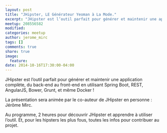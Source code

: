 ```yaml
---
layout: post
title: "JHipster, LE Générateur Yeoman à La Mode."
excerpt: "JHipster est l’outil parfait pour générer et maintenir une application complète, du back-end au front-end en utilisant Spring Boot, REST, AngularJS, Bower, Grunt, et même Docker !"
meetup: 208556582
modified:
categories: meetup
author: jerome_mirc
tags: []
comments: true
share: true
image:
  feature:
date: 2014-10-16T17:30:00-04:00
---
```


JHipster est l’outil parfait pour générer et maintenir une application complète, du back-end au front-end en utilisant Spring Boot, REST, AngularJS, Bower, Grunt, et même Docker !

La présentation sera animée par le co-auteur de JHipster en personne : Jérôme Mirc.

Au programme, 2 heures pour découvrir JHipster et apprendre à utiliser l’outil. Et, pour les hipsters les plus fous, toutes les infos pour contribuer au projet.
